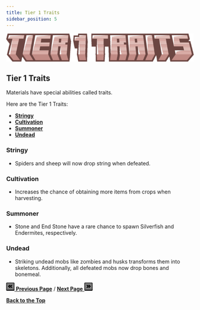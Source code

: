 ```yaml
---
title: Tier 1 Traits
sidebar_position: 5
---
```


![Tools](../_assets/images/tinkers-tier_1_traits.png)

## Tier 1 Traits

Materials have special abilities called traits.

Here are the Tier 1 Traits: 
 - [**Stringy**](./tier_1_traits.md#stringy)
 - [**Cultivation**](./tier_1_traits.md#cultivation)
 - [**Summoner**](./tier_1_traits.md#summoner)
 - [**Undead**](./tier_1_traits.md#undead)

### Stringy
 - Spiders and sheep will now drop string when defeated.

### Cultivation 
- Increases the chance of obtaining more items from crops when harvesting.

### Summoner 
- Stone and End Stone have a rare chance to spawn Silverfish and Endermites, respectively.

### Undead 
- Striking undead mobs like zombies and husks transforms them into skeletons. Additionally, all defeated mobs now drop bones and bonemeal.

[![Back](../_assets/images/tinkers-back.png) **Previous Page**](./tools.md) / [**Next Page** ![Next](../_assets/images/tinkers-next.png)](./tool_repairs.md)

[**Back to the Top**](./tier_1_traits.md#tier-1-traits)